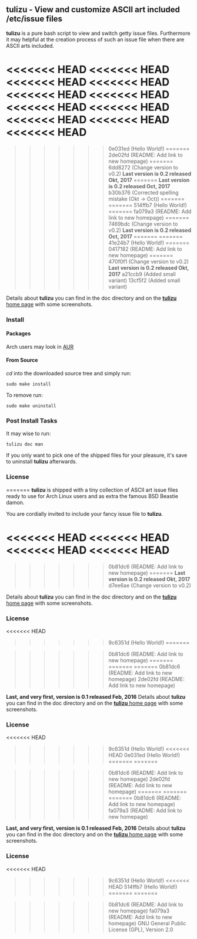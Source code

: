 ## tulizu - View and customize ASCII art included /etc/issue files

**tulizu** is a pure bash script to view and switch getty issue files.
Furthermore it may helpful at the creation process of such an issue file when
there are ASCII arts included.

<<<<<<< HEAD
<<<<<<< HEAD
<<<<<<< HEAD
<<<<<<< HEAD
<<<<<<< HEAD
<<<<<<< HEAD
<<<<<<< HEAD
<<<<<<< HEAD
<<<<<<< HEAD
<<<<<<< HEAD
<<<<<<< HEAD
=======
>>>>>>> 0e031ed (Hello World!)
=======
>>>>>>> 2de02fd (README: Add link to new homepage)
=======
>>>>>>> 6dd8272 (Change version to v0.2)
**Last version is 0.2 released Okt, 2017**
=======
**Last version is 0.2 released Oct, 2017**
>>>>>>> b30b376 (Corrected spelling mistake (Okt -> Oct))
=======
=======
>>>>>>> 514ffb7 (Hello World!)
=======
>>>>>>> fa079a3 (README: Add link to new homepage)
=======
>>>>>>> 7469bdc (Change version to v0.2)
**Last version is 0.2 released Oct, 2017**
=======
=======
>>>>>>> 41e24b7 (Hello World!)
=======
>>>>>>> 0417182 (README: Add link to new homepage)
=======
>>>>>>> 470f0f1 (Change version to v0.2)
**Last version is 0.2 released Okt, 2017**
>>>>>>> a21ccb9 (Added small variant)
>>>>>>> 13cf5f2 (Added small variant)

Details about **tulizu** you can find in the doc directory and on
the [**tulizu** home page](http://loh-tar.github.io/tulizu/) with some
screenshots.

### Install

#### Packages

Arch users may look in [AUR](https://aur.archlinux.org/packages/tulizu/)

#### From Source

_cd_ into the downloaded source tree and simply run:

    sudo make install

To remove run:

    sudo make uninstall

### Post Install Tasks

It may wise to run:

    tulizu doc man

If you only want to pick one of the shipped files for your pleasure, it's save
to uninstall **tulizu** afterwards.

### License

=======
**tulizu** is shipped with a tiny collection of ASCII art issue files ready to
use for Arch Linux users and as extra the famous BSD Beastie damon.

You are cordially invited to include your fancy issue file to **tulizu**.

<<<<<<< HEAD
<<<<<<< HEAD
<<<<<<< HEAD
<<<<<<< HEAD
=======
>>>>>>> 0b81dc6 (README: Add link to new homepage)
=======
**Last version is 0.2 released Okt, 2017**
>>>>>>> d7ee6ae (Change version to v0.2)

Details about **tulizu** you can find in the doc directory and on
the [**tulizu** home page](http://loh-tar.github.io/tulizu/) with some
screenshots.

### License
<<<<<<< HEAD
>>>>>>> 9c6351d (Hello World!)
=======

>>>>>>> 0b81dc6 (README: Add link to new homepage)
=======
=======
=======
>>>>>>> 0b81dc6 (README: Add link to new homepage)
>>>>>>> 2de02fd (README: Add link to new homepage)

**Last, and very first, version is 0.1 released Feb, 2016**
Details about **tulizu** you can find in the doc directory and on
the [**tulizu** home page](http://loh-tar.github.io/tulizu/) with some
screenshots.

### License
<<<<<<< HEAD
>>>>>>> 9c6351d (Hello World!)
<<<<<<< HEAD
>>>>>>> 0e031ed (Hello World!)
=======
=======

>>>>>>> 0b81dc6 (README: Add link to new homepage)
>>>>>>> 2de02fd (README: Add link to new homepage)
=======
=======
=======
>>>>>>> 0b81dc6 (README: Add link to new homepage)
>>>>>>> fa079a3 (README: Add link to new homepage)

**Last, and very first, version is 0.1 released Feb, 2016**
Details about **tulizu** you can find in the doc directory and on
the [**tulizu** home page](http://loh-tar.github.io/tulizu/) with some
screenshots.

### License
<<<<<<< HEAD
>>>>>>> 9c6351d (Hello World!)
<<<<<<< HEAD
>>>>>>> 514ffb7 (Hello World!)
=======
=======

>>>>>>> 0b81dc6 (README: Add link to new homepage)
>>>>>>> fa079a3 (README: Add link to new homepage)
GNU General Public License (GPL), Version 2.0
